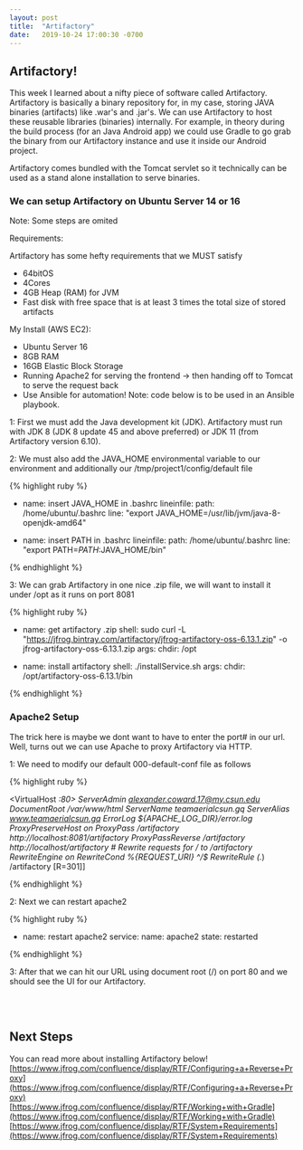 ```yaml
---
layout: post
title:  "Artifactory"
date:   2019-10-24 17:00:30 -0700
---
```


## Artifactory!

<!--break-->

This week I learned about a nifty piece of software called Artifactory. Artifactory is basically a binary repository for, in my case, storing JAVA
binaries (artifacts) like .war's and .jar's. We can use Artifactory to host these reusable libraries (binaries) internally. For example, in theory during the build process
(for an Java Android app) we could use Gradle to go grab the binary from our Artifactory instance and use it inside our Android project.

Artifactory comes bundled with the Tomcat servlet so it technically can be used as a stand alone installation to serve binaries.

### We can setup Artifactory on Ubuntu Server 14 or 16

Note: Some steps are omited

Requirements:

Artifactory has some hefty requirements that we MUST satisfy
* 64bitOS
* 4Cores
* 4GB Heap (RAM) for JVM
* Fast disk with free space that is at least 3 times the total size of stored artifacts

My Install (AWS EC2):
* Ubuntu Server 16
* 8GB RAM
* 16GB Elastic Block Storage
* Running Apache2 for serving the frontend -> then handing off to Tomcat to serve the request back
* Use Ansible for automation! Note: code below is to be used in an Ansible playbook.

1: First we must add the Java development kit (JDK). Artifactory must run with JDK 8 (JDK 8 update 45 and above preferred)
or JDK 11 (from Artifactory version 6.10).

2: We must also add the JAVA_HOME environmental variable to our environment and additionally our /tmp/project1/config/default file

{% highlight ruby %}

- name: insert JAVA_HOME in .bashrc 
    lineinfile:
      path: /home/ubuntu/.bashrc
      line: "export JAVA_HOME=/usr/lib/jvm/java-8-openjdk-amd64"

- name: insert PATH in .bashrc
    lineinfile:
      path: /home/ubuntu/.bashrc
      line: "export PATH=$PATH:$JAVA_HOME/bin"
	  
{% endhighlight %}

3: We can grab Artifactory in one nice .zip file, we will want to install it under /opt as it runs on port 8081

{% highlight ruby %}

- name: get artifactory .zip
    shell: sudo curl -L "https://jfrog.bintray.com/artifactory/jfrog-artifactory-oss-6.13.1.zip" -o jfrog-artifactory-oss-6.13.1.zip
    args:
      chdir: /opt
	  
- name: install artifactory
    shell: ./installService.sh
    args:
      chdir: /opt/artifactory-oss-6.13.1/bin

{% endhighlight %}

### Apache2 Setup

The trick here is maybe we dont want to have to enter the port# in our url. Well, turns out we can use Apache to proxy Artifactory via HTTP.

1: We need to modify our default 000-default-conf file as follows

{% highlight ruby %}

 <VirtualHost *:80>
        ServerAdmin alexander.coward.17@my.csun.edu
        DocumentRoot /var/www/html
        ServerName teamaerialcsun.gq
        ServerAlias www.teamaerialcsun.gq
        ErrorLog ${APACHE_LOG_DIR}/error.log
        ProxyPreserveHost on
        ProxyPass /artifactory http://localhost:8081/artifactory
        ProxyPassReverse /artifactory http://localhost/artifactory
        # Rewrite requests for / to /artifactory
        RewriteEngine on
        RewriteCond %{REQUEST_URI} ^/$
        RewriteRule (.*) /artifactory [R=301]]
</VirtualHost>
 
{% endhighlight %}

2: Next we can restart apache2

{% highlight ruby %}

- name: restart apache2
    service:
      name: apache2
      state: restarted

{% endhighlight %}

3: After that we can hit our URL using document root (/) on port 80 and we should see the UI for our Artifactory.

<br><br>

## Next Steps

You can read more about installing Artifactory below!  
[https://www.jfrog.com/confluence/display/RTF/Configuring+a+Reverse+Proxy](https://www.jfrog.com/confluence/display/RTF/Configuring+a+Reverse+Proxy)  
[https://www.jfrog.com/confluence/display/RTF/Working+with+Gradle](https://www.jfrog.com/confluence/display/RTF/Working+with+Gradle)  
[https://www.jfrog.com/confluence/display/RTF/System+Requirements](https://www.jfrog.com/confluence/display/RTF/System+Requirements)  

